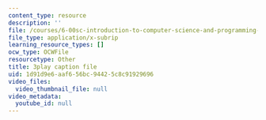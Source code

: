 ```yaml
---
content_type: resource
description: ''
file: /courses/6-00sc-introduction-to-computer-science-and-programming-spring-2011/1d91d9e6aaf656bc94425c8c91929696_A2WFReES8CY.vtt
file_type: application/x-subrip
learning_resource_types: []
ocw_type: OCWFile
resourcetype: Other
title: 3play caption file
uid: 1d91d9e6-aaf6-56bc-9442-5c8c91929696
video_files:
  video_thumbnail_file: null
video_metadata:
  youtube_id: null
---
```

